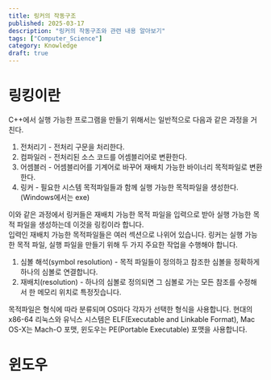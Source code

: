 ```yaml
---
title: 링커의 작동구조
published: 2025-03-17
description: "링커의 작동구조와 관련 내용 알아보기"
tags: ["Computer_Science"]
category: Knowledge
draft: true
---
```


# 링킹이란

C++에서 실행 가능한 프로그램을 만들기 위해서는 일반적으로 다음과 같은 과정을 거친다.  


1. 전처리기 - 전처리 구문을 처리한다.
2. 컴파일러 - 전처리된 소스 코드를 어셈블리어로 변환한다.
3. 어셈블러 - 어셈블리어를 기계어로 바꾸어 재배치 가능한 바이너리 목적파일로 변환한다.
4. 링커 - 필요한 시스템 목적파일들과 함께 실행 가능한 목적파일을 생성한다. (Windows에서는 exe)


이와 같은 과정에서 링커들은 재배치 가능한 목적 파일을 입력으로 받아
실행 가능한 목적 파일을 생성하는데 이것을 링킹이라 합니다.  
입력인 재배치 가능한 목적파일들은 여러 섹션으로 나위어 있습니다.
링커는 실행 가능한 목적 파일, 실행 파일을 만들기 위해 두 가지 주요한 작업을 수행해야 합니다.


1. 심볼 해석(symbol resolution) - 목적 파일들이 정의하고 참조한 심볼을 정확하게 하나의 심볼로 연결합니다.
2. 재배치(resolution) - 하나의 심볼로 정의되면 그 심볼로 가는 모든 참조를 수정해서 한 메모리 위치로 특정짓습니다.


목적파일은 형식에 따라 분류되며 OS마다 각자가 선택한 형식을 사용합니다.
현대의 x86-64 리눅스와 유닉스 시스템은 ELF(Executable and Linkable Format), Mac OS-X는 Mach-O 포맷,
윈도우는 PE(Portable Executable) 포맷을 사용합니다.

# 윈도우